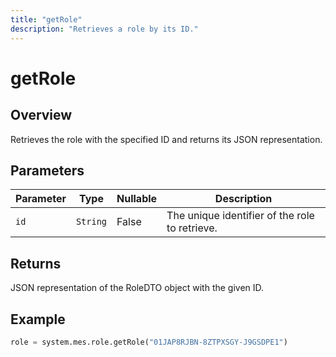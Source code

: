```yaml
---
title: "getRole"
description: "Retrieves a role by its ID."
---
```


# getRole

## Overview
Retrieves the role with the specified ID and returns its JSON representation.

## Parameters
| Parameter | Type   | Nullable | Description |
|-----------|--------|----------|-------------|
| `id`        | `String` | False    | The unique identifier of the role to retrieve. |

## Returns
JSON representation of the RoleDTO object with the given ID.

## Example
```python
role = system.mes.role.getRole("01JAP8RJBN-8ZTPXSGY-J9GSDPE1")
```
